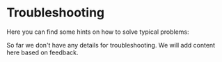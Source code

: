 # Troubleshooting

Here you can find some hints on how to solve typical problems:

So far we don't have any details for troubleshooting. We will add content here based on feedback.
